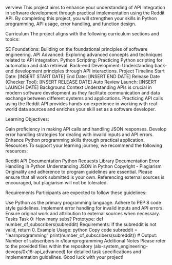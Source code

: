 verview
This project aims to enhance your understanding of API integration in software development through practical implementation using the Reddit API. By completing this project, you will strengthen your skills in Python programming, API usage, error handling, and function design.

Curriculum
The project aligns with the following curriculum sections and topics:

SE Foundations: Building on the foundational principles of software engineering.
API Advanced: Exploring advanced concepts and techniques related to API integration.
Python Scripting: Practicing Python scripting for automation and data retrieval.
Back-end Development: Understanding back-end development principles through API interactions.
Project Timeline
Start Date: [INSERT START DATE]
End Date: [INSERT END DATE]
Release Date (Checker Tool): [INSERT RELEASE DATE]
Auto Review Launch: [INSERT LAUNCH DATE]
Background Context
Understanding APIs is crucial in modern software development as they facilitate communication and data exchange between different systems and applications. Practicing API calls using the Reddit API provides hands-on experience in working with real-world data sources and enriches your skill set as a software developer.

Learning Objectives:

Gain proficiency in making API calls and handling JSON responses.
Develop error handling strategies for dealing with invalid inputs and API errors.
Enhance Python programming skills through practical application.
Resources
To support your learning journey, we recommend the following resources:

Reddit API Documentation
Python Requests Library Documentation
Error Handling in Python
Understanding JSON in Python
Copyright - Plagiarism
Originality and adherence to program guidelines are essential. Please ensure that all work submitted is your own. Referencing external sources is encouraged, but plagiarism will not be tolerated.

Requirements
Participants are expected to follow these guidelines:

Use Python as the primary programming language.
Adhere to PEP 8 code style guidelines.
Implement error handling for invalid inputs and API errors.
Ensure original work and attribution to external sources when necessary.
Tasks
Task 0: How many subs?
Prototype: def number_of_subscribers(subreddit)
Requirements: If the subreddit is not valid, return 0.
Example Usage:
python
Copy code
subreddit = "learnprogramming"
print(number_of_subscribers(subreddit))  # Output: Number of subscribers in r/learnprogramming
Additional Notes
Please refer to the provided files within the repository (alx-system_engineering-devops/0x16-api_advanced) for detailed task specifications and implementation guidelines. Good luck with your project!

